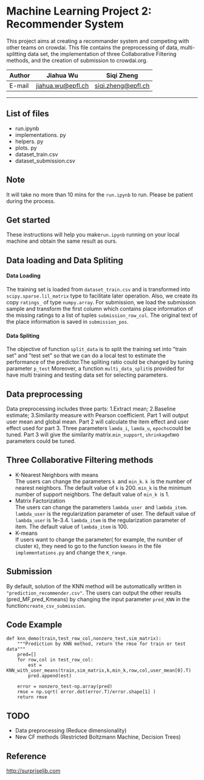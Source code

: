 # Machine Learning Project 2: Recommender System


This project aims at creating a recommander system and competing with other teams on crowdai. This file contains the preprocessing of data, multi-splitting data set, the implementation of three Collaborative Filtering methods, and the creation of submission to crowdai.org.


|Author|Jiahua Wu|Siqi Zheng|
|---|---|---
|E-mail|jiahua.wu@epfl.ch|siqi.zheng@epfl.ch
----
## List of files
- run.ipynb
- implementations. py
- helpers. py
- plots. py
- dataset_train.csv
- dataset_submission.csv
## Note
It will take no more than 10 mins for the `run.ipynb` to run. Please be patient during the process.
## Get started
These instructions will help you make`run.ipynb` running on your local machine and obtain the same result as ours.
## Data loading and Data Spliting
#### Data Loading
The training set is loaded from ``dataset_train.csv`` and is transformed into ``scipy.sparse.lil_matrix`` type to facilitate later operation. Also, we create its copy `ratings_` of type `numpy.array`.
For submission, we load the submission sample and transform the first column which contains place information of the missing ratings to a list of tuples `submission_row_col`. The original text of the place information is saved in `submission_pos`.
#### Data Spliting
The objective of function `split_data` is to split the training set into "train set" and "test set" so that we can do a local test to estimate the performance of the predictor.The spliting ratio could be changed by tuning parameter `p_test` Moreover, a function `multi_data_split`is provided for have multi training and testing data set for selecting parameters.

## Data preprocessing
Data preprocessing includes three parts: 1.Extract mean; 2.Baseline estimate; 3.Similarity measure with Pearson coefficient. Part 1 will output user mean and global mean. Part 2 will calculate the item effect and user effect used for part 3. Three parameters `lamda_i`, `lamda_u`, `epochs`could be tuned. Part 3 will give the similarity matrix.`min_support`, `shrinkage`two parameters could be tuned.

## Three Collaborative Filtering methods
- K-Nearest Neighbors with means  
The users can change the parameters `k `and `min_k`. `k `is the number of nearest neighbors. The default value of `k` is 200. `min_k` is the minimum number of support neighbors. The default value of `min_k `is 1. 
- Matrix Factorization  
The users can change the parameters `lambda_user `and `lambda_item`. `lambda_user` is the regularization parameter of user. The default value of `lambda_user` is 1e-3.4. `lambda_item` is the regularization parameter of item. The default value of `lambda_item` is 100.
- K-means  
If users want to change the parameter( for example, the number of cluster `K`), they need to go to the function `kmeans` in the file `implementations.py` and change the `K_range`.

## Submission
By default, solution of the KNN method will be automatically written in `"prediction_recommender.csv"`. The users can output the other results (pred_MF,pred_Kmeans) by changing the input parameter `pred_KNN` in the function`create_csv_submission`.

## Code Example
```
def knn_demo(train,test_row_col,nonzero_test,sim_matrix):
    """Prediction by KNN method, return the rmse for train or test data"""
    pred=[]    
    for row,col in test_row_col:
        est = KNN_with_user_means(train,sim_matrix,k,min_k,row,col,user_mean[0].T)
        pred.append(est)  
  
    error = nonzero_test-np.array(pred)
    rmse = np.sqrt( error.dot(error.T)/error.shape[1] )
    return rmse
```

## TODO

- Data preprocessing (Reduce dimensionality)
- New CF methods (Restricted Boltzmann Machine, Decision Trees)

## Reference
http://surpriselib.com

